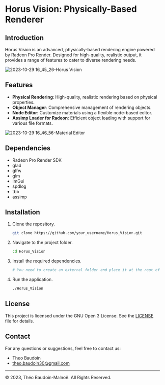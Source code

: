 # Horus Vision: Physically-Based Renderer

## Introduction

Horus Vision is an advanced, physically-based rendering engine powered by Radeon Pro Render. Designed for high-quality, realistic output, it provides a range of features to cater to diverse rendering needs.

![2023-10-29 16_45_26-Horus Vision](https://github.com/TheoBaudoinLighting/Horus-Vision/assets/30130580/c1129e46-2af2-4058-b4a3-cd8c073a05af)

## Features

- **Physical Rendering**: High-quality, realistic rendering based on physical properties.
- **Object Manager**: Comprehensive management of rendering objects.
- **Node Editor**: Customize materials using a flexible node-based editor.
- **Assimp Loader for Radeon**: Efficient object loading with support for various file formats.

![2023-10-29 16_46_56-Material Editor](https://github.com/TheoBaudoinLighting/Horus-Vision/assets/30130580/4a3fdbe9-c44c-4c9e-a333-fc4afcca8412)

## Dependencies

- Radeon Pro Render SDK
- glad
- glfw
- glm
- ImGui
- spdlog
- tbb
- assimp

## Installation

1. Clone the repository.
    ```bash
    git clone https://github.com/your_username/Horus_Vision.git
    ```
2. Navigate to the project folder.
    ```bash
    cd Horus_Vision
    ```
3. Install the required dependencies.
    ```bash
    # You need to create an external folder and place it at the root of the project with your dependencies inside
    ```
4. Run the application.
    ```bash
    ./Horus_Vision
    ```

## License

This project is licensed under the GNU Open 3 License. See the [LICENSE](LICENSE) file for details.

## Contact

For any questions or suggestions, feel free to contact us:

- Theo Baudoin
- theo.baudoin30@gmail.com

---

© 2023, Théo Baudoin-Malnoë. All Rights Reserved.
